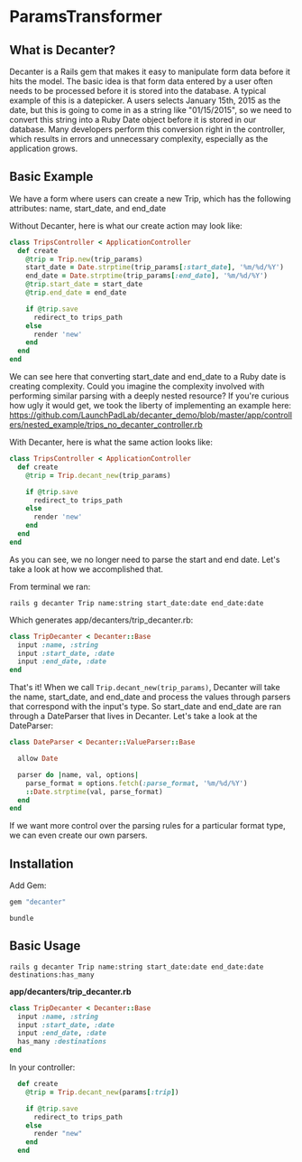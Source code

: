 ParamsTransformer
===

What is Decanter?
---

Decanter is a Rails gem that makes it easy to manipulate form data before it hits the model. The basic idea is that form data entered by a user often needs to be processed before it is stored into the database. A typical example of this is a datepicker. A users selects January 15th, 2015 as the date, but this is going to come in as a string like "01/15/2015", so we need to convert this string into a Ruby Date object before it is stored in our database. Many developers perform this conversion right in the controller, which results in errors and unnecessary complexity, especially as the application grows.

Basic Example
---

We have a form where users can create a new Trip, which has the following attributes: name, start_date, and end_date

Without Decanter, here is what our create action may look like:

```ruby
class TripsController < ApplicationController
  def create
    @trip = Trip.new(trip_params)
    start_date = Date.strptime(trip_params[:start_date], '%m/%d/%Y')
    end_date = Date.strptime(trip_params[:end_date], '%m/%d/%Y')
    @trip.start_date = start_date
    @trip.end_date = end_date

    if @trip.save
      redirect_to trips_path
    else
      render 'new'
    end
  end
end
```

We can see here that converting start_date and end_date to a Ruby date is creating complexity. Could you imagine the complexity involved with performing similar parsing with a deeply nested resource? If you're curious how ugly it would get, we took the liberty of implementing an example here: https://github.com/LaunchPadLab/decanter_demo/blob/master/app/controllers/nested_example/trips_no_decanter_controller.rb

With Decanter, here is what the same action looks like:

```ruby
class TripsController < ApplicationController
  def create
    @trip = Trip.decant_new(trip_params)

    if @trip.save
      redirect_to trips_path
    else
      render 'new'
    end
  end
end
```

As you can see, we no longer need to parse the start and end date. Let's take a look at how we accomplished that.

From terminal we ran:

```
rails g decanter Trip name:string start_date:date end_date:date
```

Which generates app/decanters/trip_decanter.rb:

```ruby
class TripDecanter < Decanter::Base
  input :name, :string
  input :start_date, :date
  input :end_date, :date
end
```

That's it! When we call ```Trip.decant_new(trip_params)```, Decanter will take the name, start_date, and end_date and process the values through parsers that correspond with the input's type. So start_date and end_date are ran through a DateParser that lives in Decanter. Let's take a look at the DateParser:

```ruby
class DateParser < Decanter::ValueParser::Base

  allow Date

  parser do |name, val, options|
    parse_format = options.fetch(:parse_format, '%m/%d/%Y')
    ::Date.strptime(val, parse_format)
  end
end
```

If we want more control over the parsing rules for a particular format type, we can even create our own parsers.

Installation
---

Add Gem:

```ruby
gem "decanter"
```

```
bundle
```

Basic Usage
---

```
rails g decanter Trip name:string start_date:date end_date:date destinations:has_many
```

**app/decanters/trip_decanter.rb**

```ruby
class TripDecanter < Decanter::Base
  input :name, :string
  input :start_date, :date
  input :end_date, :date
  has_many :destinations
end
```

In your controller:

```ruby
  def create
    @trip = Trip.decant_new(params[:trip])

    if @trip.save
      redirect_to trips_path
    else
      render "new"
    end
  end
```

